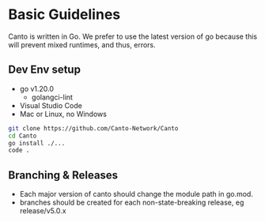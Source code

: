 # Basic Guidelines

Canto is written in Go.  We prefer to use the latest version of go because this will prevent mixed runtimes, and thus, errors. 

## Dev Env setup
* go v1.20.0
  * golangci-lint
* Visual Studio Code
* Mac or Linux, no Windows

```bash
git clone https://github.com/Canto-Network/Canto
cd Canto
go install ./...
code .
```

## Branching & Releases

* Each major version of canto should change the module path in go.mod.  
* branches should be created for each non-state-breaking release, eg release/v5.0.x



